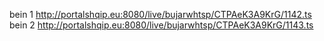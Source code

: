 bein 1 http://portalshqip.eu:8080/live/bujarwhtsp/CTPAeK3A9KrG/1142.ts
bein 2 http://portalshqip.eu:8080/live/bujarwhtsp/CTPAeK3A9KrG/1143.ts
